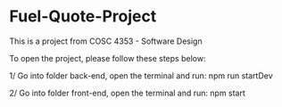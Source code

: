 # Fuel-Quote-Project
This is a project from COSC 4353 - Software Design

To open the project, please follow these steps below:

1/ Go into folder back-end, open the terminal and run: npm run startDev

2/ Go into folder front-end, open the terminal and run: npm start

